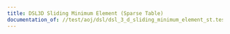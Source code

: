 ```yaml
---
title: DSL3D Sliding Minimum Element (Sparse Table)
documentation_of: //test/aoj/dsl/dsl_3_d_sliding_minimum_element_st.test.py
---
```


